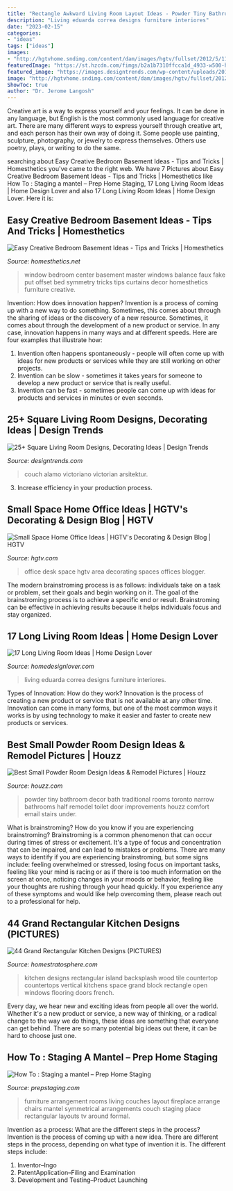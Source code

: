 ```yaml
---
title: "Rectangle Awkward Living Room Layout Ideas - Powder Tiny Bathroom Decor Bath Traditional Rooms Toronto Narrow Bathrooms Half Remodel Toilet Door Improvements Houzz Comfort Email Stairs Under"
description: "Living eduarda correa designs furniture interiores"
date: "2023-02-15"
categories:
- "ideas"
tags: ["ideas"]
images:
- "http://hgtvhome.sndimg.com/content/dam/images/hgtv/fullset/2012/5/11/0/Original_Brian-Patrick-Flynn-Small-Space-Blogger-Desk-Area_s3x4.jpg.rend.hgtvcom.1280.1707.suffix/1400970149248.jpeg"
featuredImage: "https://st.hzcdn.com/fimgs/b2a1b7310ffcca1d_4933-w500-h666-b0-p0--traditional-powder-room.jpg"
featured_image: "https://images.designtrends.com/wp-content/uploads/2016/02/04061753/Traditional-square-living-room.jpg"
image: "http://hgtvhome.sndimg.com/content/dam/images/hgtv/fullset/2012/5/11/0/Original_Brian-Patrick-Flynn-Small-Space-Blogger-Desk-Area_s3x4.jpg.rend.hgtvcom.1280.1707.suffix/1400970149248.jpeg"
ShowToc: true
author: "Dr. Jerome Langosh"
---
```



Creative art is a way to express yourself and your feelings. It can be done in any language, but English is the most commonly used language for creative art. There are many different ways to express yourself through creative art, and each person has their own way of doing it. Some people use painting, sculpture, photography, or jewelry to express themselves. Others use poetry, plays, or writing to do the same.

	

		
searching about Easy Creative Bedroom Basement Ideas - Tips and Tricks | Homesthetics you've came to the right web. We have 7 Pictures about Easy Creative Bedroom Basement Ideas - Tips and Tricks | Homesthetics like How To : Staging a mantel – Prep Home Staging, 17 Long Living Room Ideas | Home Design Lover and also 17 Long Living Room Ideas | Home Design Lover. Here it is:
		
    
## Easy Creative Bedroom Basement Ideas - Tips And Tricks | Homesthetics

<img loading=lazy src="https://cdn.homesthetics.net/wp-content/uploads/2016/02/simulate-windowns-in-basement-design.jpg" onerror="this.onerror=null;this.src='https://tse3.mm.bing.net/th?id=OIP.Dij_EcTLnz2F-2D1tPAeTAHaFj&amp;pid=15.1';" alt="Easy Creative Bedroom Basement Ideas - Tips and Tricks | Homesthetics">

_Source: homesthetics.net_

>window bedroom center basement master windows balance faux fake put offset bed symmetry tricks tips curtains decor homesthetics furniture creative. 

	

Invention: How does innovation happen?
Invention is a process of coming up with a new way to do something. Sometimes, this comes about through the sharing of ideas or the discovery of a new resource. Sometimes, it comes about through the development of a new product or service.
In any case, innovation happens in many ways and at different speeds. Here are four examples that illustrate how: 

1) Invention often happens spontaneously - people will often come up with ideas for new products or services while they are still working on other projects. 
2) Invention can be slow - sometimes it takes years for someone to develop a new product or service that is really useful. 
3) Invention can be fast - sometimes people can come up with ideas for products and services in minutes or even seconds.

    
## 25+ Square Living Room Designs, Decorating Ideas | Design Trends

<img loading=lazy src="https://images.designtrends.com/wp-content/uploads/2016/02/04061753/Traditional-square-living-room.jpg" onerror="this.onerror=null;this.src='https://tse4.mm.bing.net/th?id=OIP.gq7EpblXAecVkN-gooDAWwHaE7&amp;pid=15.1';" alt="25+ Square Living Room Designs, Decorating Ideas | Design Trends">

_Source: designtrends.com_

>couch alamo victoriano victorian arsitektur. 

	

3. Increase efficiency in your production process.

    
## Small Space Home Office Ideas | HGTV&#039;s Decorating &amp; Design Blog | HGTV

<img loading=lazy src="http://hgtvhome.sndimg.com/content/dam/images/hgtv/fullset/2012/5/11/0/Original_Brian-Patrick-Flynn-Small-Space-Blogger-Desk-Area_s3x4.jpg.rend.hgtvcom.1280.1707.suffix/1400970149248.jpeg" onerror="this.onerror=null;this.src='https://tse1.mm.bing.net/th?id=OIP.AqHBN_Y-Q967zBfkMVhhQgHaJ4&amp;pid=15.1';" alt="Small Space Home Office Ideas | HGTV&#039;s Decorating &amp; Design Blog | HGTV">

_Source: hgtv.com_

>office desk space hgtv area decorating spaces offices blogger. 

	

The modern brainstroming process is as follows: individuals take on a task or problem, set their goals and begin working on it. The goal of the brainstroming process is to achieve a specific end or result. Brainstroming can be effective in achieving results because it helps individuals focus and stay organized.

    
## 17 Long Living Room Ideas | Home Design Lover

<img loading=lazy src="https://homedesignlover.com/wp-content/uploads/2013/10/2-Eduarda-Correa.jpg" onerror="this.onerror=null;this.src='https://tse1.mm.bing.net/th?id=OIP.2NtwWBUj7cTT3vZ_C7_k3AHaET&amp;pid=15.1';" alt="17 Long Living Room Ideas | Home Design Lover">

_Source: homedesignlover.com_

>living eduarda correa designs furniture interiores. 

	

Types of Innovation: How do they work?
Innovation is the process of creating a new product or service that is not available at any other time. Innovation can come in many forms, but one of the most common ways it works is by using technology to make it easier and faster to create new products or services.

    
## Best Small Powder Room Design Ideas &amp; Remodel Pictures | Houzz

<img loading=lazy src="https://st.hzcdn.com/fimgs/b2a1b7310ffcca1d_4933-w500-h666-b0-p0--traditional-powder-room.jpg" onerror="this.onerror=null;this.src='https://tse3.mm.bing.net/th?id=OIP.19s_ODs1KlrLM1S7IdVevgHaJ3&amp;pid=15.1';" alt="Best Small Powder Room Design Ideas &amp; Remodel Pictures | Houzz">

_Source: houzz.com_

>powder tiny bathroom decor bath traditional rooms toronto narrow bathrooms half remodel toilet door improvements houzz comfort email stairs under. 

	

What is brainstroming?
How do you know if you are experiencing brainstroming? Brainstroming is a common phenomenon that can occur during times of stress or excitement. It's a type of focus and concentration that can be impaired, and can lead to mistakes or problems. There are many ways to identify if you are experiencing brainstroming, but some signs include: feeling overwhelmed or stressed, losing focus on important tasks, feeling like your mind is racing or as if there is too much information on the screen at once, noticing changes in your moods or behavior, feeling like your thoughts are rushing through your head quickly. If you experience any of these symptoms and would like help overcoming them, please reach out to a professional for help.

    
## 44 Grand Rectangular Kitchen Designs (PICTURES)

<img loading=lazy src="http://d31eqxppr3nlos.cloudfront.net/wp-content/uploads/2015/09/02192345/2-rectangle-kitchen-870x580.jpeg" onerror="this.onerror=null;this.src='https://tse4.mm.bing.net/th?id=OIP.UEG-ADTgUAc4fJQEdA8N7wHaE8&amp;pid=15.1';" alt="44 Grand Rectangular Kitchen Designs (PICTURES)">

_Source: homestratosphere.com_

>kitchen designs rectangular island backsplash wood tile countertop countertops vertical kitchens space grand block rectangle open windows flooring doors french. 

	

Every day, we hear new and exciting ideas from people all over the world. Whether it's a new product or service, a new way of thinking, or a radical change to the way we do things, these ideas are something that everyone can get behind. There are so many potential big ideas out there, it can be hard to choose just one.

    
## How To : Staging A Mantel – Prep Home Staging

<img loading=lazy src="http://prepstaging.com/wp-content/uploads/2012/10/rm-symmetrical-TradHm-9-10.jpg" onerror="this.onerror=null;this.src='https://tse2.mm.bing.net/th?id=OIP.gnGNjUlPcrQhpp8gttlfWwHaGc&amp;pid=15.1';" alt="How To : Staging a mantel – Prep Home Staging">

_Source: prepstaging.com_

>furniture arrangement rooms living couches layout fireplace arrange chairs mantel symmetrical arrangements couch staging place rectangular layouts tv around formal. 

	

Invention as a process: What are the different steps in the process?
Invention is the process of coming up with a new idea. There are different steps in the process, depending on what type of invention it is. The different steps include: 
1. Inventor–Ingo 
2. PatentApplication–Filing and Examination 
3. Development and Testing–Product Launching 

